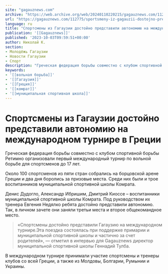 ```yaml
---
site: "gagauznews.com"
archive: "https://web.archive.org/web/20240110220215/gagauznews.com/112775/sportsmeny-iz-gagauzii-dostojno-predstavili-avtonomiyu-na-mezhdunarodnom-turnire-v-gretsii.html"
url: "https://gagauznews.com/112775/sportsmeny-iz-gagauzii-dostojno-predstavili-avtonomiyu-na-mezhdunarodnom-turnire-v-gretsii.html"
language: ru
title: "Спортсмены из Гагаузии достойно представили автономию на международном турнире в Греции"
publication: '[[Gagauznews]]'
published: '2023-10-03T09:59:51+00:00'
author: Николай К.
section:
- Молодёжь Гагаузии
- Новости Гагаузии
- Спорт
description: "Греческая федерация борьбы совместно с клубом спортивной борьбы Ретимно организовали первый международный турнир по вольной борьбе для спортсменов до 17 лет. Около 100 спортсменов из пяти стран собрались на борцовской арене Греции и два дня боролись за призовые места. Среди них были и трое воспитанников муниципальной спортивной школы Комрата. Денис Дудогло, Александр Ибришим, Дмитрий Киоссе – воспитанники муниципальной спортивной школы Комрата. Под руководством их тренера Евгения Недялко ребята достойно представили автономию. Так, в личном зачете они заняли третьи места и второе общекомандное место. «Спортсмены достойно представили Гагаузию на международном турнире. Эта поездка состоялась при поддержке примарии и муниципальной спортивной школы […]"
keywords:
- '[[вольная борьба]]'
- '[[Гагаузия]]'
- '[[Греция]]'
- '[[комрат]]'
- '[[муниципальная спортивная школа]]'
---
```


# Спортсмены из Гагаузии достойно представили автономию на международном турнире в Греции

Греческая федерация борьбы совместно с клубом спортивной борьбы Ретимно организовали первый международный турнир по вольной борьбе для спортсменов до 17 лет.

Около 100 спортсменов из пяти стран собрались на борцовской арене Греции и два дня боролись за призовые места. Среди них были и трое воспитанников муниципальной спортивной школы Комрата.

Денис Дудогло, Александр Ибришим, Дмитрий Киоссе – воспитанники муниципальной спортивной школы Комрата. Под руководством их тренера Евгения Недялко ребята достойно представили автономию. Так, в личном зачете они заняли третьи места и второе общекомандное место.

> «Спортсмены достойно представили Гагаузию на международном турнире.Эта поездка состоялась при поддержке примарии и муниципальной спортивной школы и частично за счет родителей», — отметил в интервью для Gagauznews директор муниципальной спортивной школы Геннадий Тулба.

В международном турнире принимали участие спортсмены и тренеры клубов со всей Греции, а также из Молдовы, Болгарии, Румынии и Украины.
